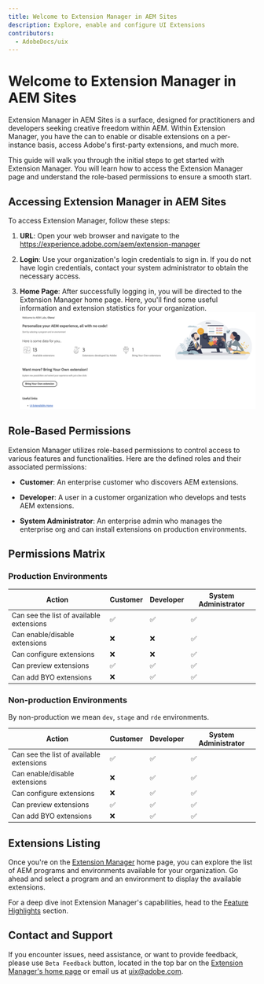 ```yaml
---
title: Welcome to Extension Manager in AEM Sites
description: Explore, enable and configure UI Extensions
contributors:
  - AdobeDocs/uix
---
```

# Welcome to Extension Manager in AEM Sites
Extension Manager in AEM Sites is a surface, designed for practitioners and developers seeking creative freedom within AEM. Within Extension Manager, you have the can to enable or disable extensions on a per-instance basis, access Adobe's first-party extensions, and much more.

This guide will walk you through the initial steps to get started with Extension Manager. You will learn how to access the Extension Manager page and understand the role-based permissions to ensure a smooth start.

## Accessing Extension Manager in AEM Sites
To access Extension Manager, follow these steps:

1. **URL**: Open your web browser and navigate to the https://experience.adobe.com/aem/extension-manager 

2. **Login**: Use your organization's login credentials to sign in. If you do not have login credentials, contact your system administrator to obtain the necessary access.

3. **Home Page**: After successfully logging in, you will be directed to the Extension Manager home page. Here, you'll find some useful information and extension statistics for your organization.
![Home Page](home-page.png)

## Role-Based Permissions
Extension Manager utilizes role-based permissions to control access to various features and functionalities. Here are the defined roles and their associated permissions:

- **Customer**: An enterprise customer who discovers AEM extensions.

- **Developer**: A user in a customer organization who develops and tests AEM extensions.

- **System Administrator**: An enterprise admin who manages the enterprise org and can install extensions on production environments.

## Permissions Matrix
### Production Environments

| Action | Customer | Developer | System Administrator| 
|---|---|---|---|
| Can see the list of available extensions | ✅ | ✅ | ✅ |
| Can enable/disable extensions | ❌ | ❌ | ✅ |
| Can configure extensions | ❌ | ❌ | ✅ |
| Can preview extensions | ✅ | ✅ | ✅ |
| Can add BYO extensions | ❌ | ✅ | ✅ |

### Non-production Environments
By non-production we mean `dev`, `stage` and `rde` environments.

| Action | Customer | Developer | System Administrator| 
|---|---|---|---|
| Can see the list of available extensions | ✅ | ✅ | ✅ |
| Can enable/disable extensions | ❌ | ✅  | ✅ |
| Can configure extensions | ❌ | ✅  | ✅ |
| Can preview extensions | ✅ | ✅ | ✅ |
| Can add BYO extensions | ❌ | ✅ | ✅ |

## Extensions Listing
Once you're on the [Extension Manager](https://experience.adobe.com/aem/extension-manager) home page, you can explore the list of AEM programs and environments available for your organization. Go ahead and select a program and an environment to display the available extensions.

For a deep dive inot Extension Manager's capabilities, head to the [Feature Highlights](feature-highlights) section.

## Contact and Support

If you encounter issues, need assistance, or want to provide feedback, please use `Beta Feedback` button, located in the top bar on the [Extension Manager's home page](https://experience.adobe.com/aem/extension-manager) or email us at uix@adobe.com.
